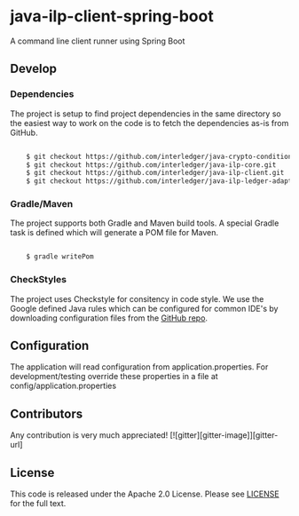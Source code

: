 # java-ilp-client-spring-boot
A command line client runner using Spring Boot

## Develop

### Dependencies

The project is setup to find project dependencies in the same directory so the easiest way to work on the code is to fetch the dependencies as-is from GitHub.

```bash

    $ git checkout https://github.com/interledger/java-crypto-conditions.git
    $ git checkout https://github.com/interledger/java-ilp-core.git
    $ git checkout https://github.com/interledger/java-ilp-client.git
    $ git checkout https://github.com/interledger/java-ilp-ledger-adaptor-rest-spring.git

```

### Gradle/Maven

The project supports both Gradle and Maven build tools. A special Gradle task is defined which will generate a POM file for Maven.

```bash

    $ gradle writePom

```

### CheckStyles

The project uses Checkstyle for consitency in code style. We use the Google defined Java rules which can be configured for common IDE's by downloading configuration files from the [GitHub repo](https://github.com/google/styleguide).

## Configuration

The application will read configuration from application.properties. For development/testing override these properties in a file at config/application.properties

## Contributors

Any contribution is very much appreciated! [![gitter][gitter-image]][gitter-url]

## License

This code is released under the Apache 2.0 License. Please see [LICENSE](LICENSE) for the full text.
